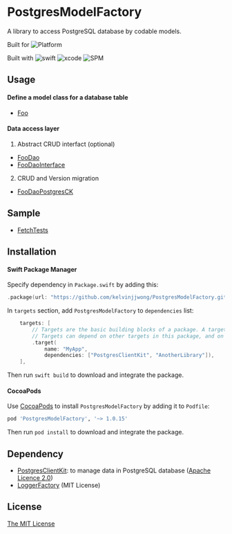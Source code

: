 # PostgresModelFactory

A library to access PostgreSQL database by codable models.

Built for  ![Platform](https://img.shields.io/badge/platform-macOS%2011%20+-ff7711.svg)

Built with ![swift](https://img.shields.io/badge/Swift-5-blue) ![xcode](https://img.shields.io/badge/Xcode-14.3-blue) ![SPM](https://img.shields.io/badge/SPM-ff7711)

## Usage

#### Define a model class for a database table

- [Foo](https://github.com/kelvinjjwong/PostgresModelApp/blob/master/PostgresModelApp/Data/DBO/Foo.swift)

#### Data access layer

1. Abstract CRUD interfact (optional)

- [FooDao](https://github.com/kelvinjjwong/PostgresModelApp/blob/master/PostgresModelApp/Data/DAO/FooDao.swift)
- [FooDaoInterface](https://github.com/kelvinjjwong/PostgresModelApp/blob/master/PostgresModelApp/Data/DAO/FooDaoInterface.swift)

2. CRUD and Version migration

- [FooDaoPostgresCK](https://github.com/kelvinjjwong/PostgresModelApp/blob/master/PostgresModelApp/Data/DAO/FooDaoPostgresCK.swift)

## Sample

- [FetchTests](https://github.com/kelvinjjwong/PostgresModelFactory/blob/master/Tests/PostgresModelFactoryTests/FetchTests.swift)


## Installation

#### Swift Package Manager

Specify dependency in `Package.swift` by adding this:

```swift
.package(url: "https://github.com/kelvinjjwong/PostgresModelFactory.git", .upToNextMajor(from: "1.0.15"))
```

In `targets` section, add `PostgresModelFactory` to `dependencies` list:

```swift
    targets: [
        // Targets are the basic building blocks of a package. A target can define a module or a test suite.
        // Targets can depend on other targets in this package, and on products in packages this package depends on.
        .target(
            name: "MyApp",
            dependencies: ["PostgresClientKit", "AnotherLibrary"]),
    ],
```

Then run `swift build` to download and integrate the package.

#### CocoaPods

Use [CocoaPods](http://cocoapods.org/) to install `PostgresModelFactory` by adding it to `Podfile`:

```ruby
pod 'PostgresModelFactory', '~> 1.0.15'
```

Then run `pod install` to download and integrate the package.


## Dependency

- [PostgresClientKit](https://github.com/codewinsdotcom/PostgresClientKit): to manage data in PostgreSQL database ([Apache Licence 2.0](https://github.com/codewinsdotcom/PostgresClientKit/blob/master/LICENSE))
- [LoggerFactory](https://github.com/kelvinjjwong/LoggerFactory) (MIT License)

## License

[The MIT License](LICENSE)
